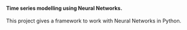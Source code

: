 #### Time series modelling using Neural Networks. 

This project gives a framework to work with Neural Networks in Python. 

